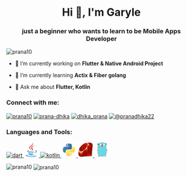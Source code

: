 <h1 align="center">Hi 👋, I'm Garyle</h1>
<h3 align="center">just a beginner who wants to learn to be Mobile Apps Developer</h3>

<p align="left"> <img src="https://komarev.com/ghpvc/?username=prana10&label=Profile%20views&color=0e75b6&style=flat" alt="prana10" /> </p>

- 🔭 I’m currently working on **Flutter & Native Android Project**

- 🌱 I’m currently learning **Actix & Fiber golang**

- 💬 Ask me about **Flutter, Kotlin**

<h3 align="left">Connect with me:</h3>
<p align="left">
<a href="https://dev.to/prana10" target="blank"><img align="center" src="https://raw.githubusercontent.com/rahuldkjain/github-profile-readme-generator/master/src/images/icons/Social/devto.svg" alt="prana10" height="30" width="40" /></a>
<a href="https://linkedin.com/in/prana-dhika" target="blank"><img align="center" src="https://raw.githubusercontent.com/rahuldkjain/github-profile-readme-generator/master/src/images/icons/Social/linked-in-alt.svg" alt="prana-dhika" height="30" width="40" /></a>
<a href="https://instagram.com/dhika_prana" target="blank"><img align="center" src="https://raw.githubusercontent.com/rahuldkjain/github-profile-readme-generator/master/src/images/icons/Social/instagram.svg" alt="dhika_prana" height="30" width="40" /></a>
<a href="https://medium.com/@pranadhika22" target="blank"><img align="center" src="https://raw.githubusercontent.com/rahuldkjain/github-profile-readme-generator/master/src/images/icons/Social/medium.svg" alt="@pranadhika22" height="30" width="40" /></a>
</p>

<h3 align="left">Languages and Tools:</h3>
<p align="left"> <a href="https://dart.dev" target="_blank" rel="noreferrer"> <img src="https://www.vectorlogo.zone/logos/dartlang/dartlang-icon.svg" alt="dart" width="40" height="40"/> </a> <a href="https://www.java.com" target="_blank" rel="noreferrer"> <img src="https://raw.githubusercontent.com/devicons/devicon/master/icons/java/java-original.svg" alt="java" width="40" height="40"/> </a> <a href="https://kotlinlang.org" target="_blank" rel="noreferrer"> <img src="https://www.vectorlogo.zone/logos/kotlinlang/kotlinlang-icon.svg" alt="kotlin" width="40" height="40"/> </a><a href="https://www.python.org" target="_blank" rel="noreferrer"> <img src="https://raw.githubusercontent.com/devicons/devicon/master/icons/python/python-original.svg" alt="python" width="40" height="40"/> </a> <a href="https://www.ruby-lang.org/en/" target="_blank" rel="noreferrer"> <img src="https://raw.githubusercontent.com/devicons/devicon/master/icons/ruby/ruby-original.svg" alt="ruby" width="40" height="40"/> </a> <a href="https://golang.org" target="_blank" rel="noreferrer"> <img src="https://raw.githubusercontent.com/devicons/devicon/master/icons/go/go-original.svg" alt="go" width="40" height="40"/> </a></p>

<p><img align="left" src="https://github-readme-stats.vercel.app/api/top-langs?username=prana10&show_icons=true&locale=en&layout=compact" alt="prana10" /></p>

<p>&nbsp;<img align="center" src="https://github-readme-stats.vercel.app/api?username=prana10&show_icons=true&locale=en" alt="prana10" /></p>

